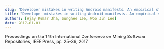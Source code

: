 ```yaml
---
slug: "Developer mistakes in writing Android manifests. An empirical study of configuration errors"
title: "Developer mistakes in writing Android manifests. An empirical study of configuration errors"
authors: [Ajay Kumar Jha, Sunghee Lee, Woo Jin Lee]
date: 2017-01-01
---
```


Proceedings on the 14th International Conference on Mining Software Repositories, IEEE Press, pp. 25-36, 2017
